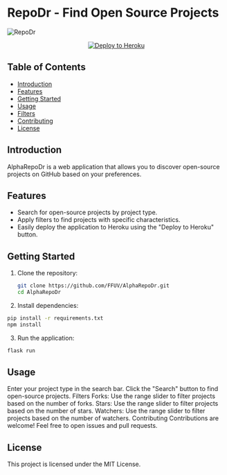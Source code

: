 # RepoDr - Find Open Source Projects

![RepoDr](https://reposweeper.com/assets/stethoscope.png)

<p align="center">
  <a href="https://heroku.com/deploy?template=https://github.com/FFUV/AlphaRepoDr" target="_blank">
    <img src="https://www.herokucdn.com/deploy/button.svg" alt="Deploy to Heroku">
  </a>
</p>

## Table of Contents

- [Introduction](#introduction)
- [Features](#features)
- [Getting Started](#getting-started)
- [Usage](#usage)
- [Filters](#filters)
- [Contributing](#contributing)
- [License](#license)

## Introduction

AlphaRepoDr is a web application that allows you to discover open-source projects on GitHub based on your preferences.

## Features

- Search for open-source projects by project type.
- Apply filters to find projects with specific characteristics.
- Easily deploy the application to Heroku using the "Deploy to Heroku" button.

## Getting Started

1. Clone the repository:

   ```bash
   git clone https://github.com/FFUV/AlphaRepoDr.git
   cd AlphaRepoDr
   ```
2. Install dependencies:

```bash
pip install -r requirements.txt
npm install
```
3. Run the application:
```bash
flask run
```
## Usage
Enter your project type in the search bar.
Click the "Search" button to find open-source projects.
Filters
Forks: Use the range slider to filter projects based on the number of forks.
Stars: Use the range slider to filter projects based on the number of stars.
Watchers: Use the range slider to filter projects based on the number of watchers.
Contributing
Contributions are welcome! Feel free to open issues and pull requests.

## License
This project is licensed under the MIT License.

